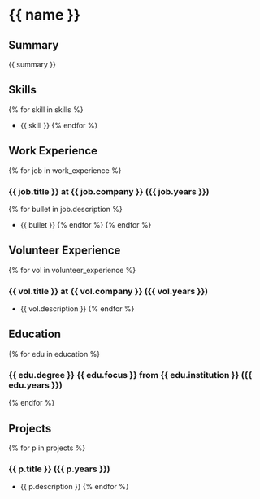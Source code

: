 # {{ name }}

## Summary
{{ summary }}

## Skills
{% for skill in skills %}
- {{ skill }}
{% endfor %}

## Work Experience
{% for job in work_experience %}
### {{ job.title }} at {{ job.company }} ({{ job.years }})
{% for bullet in job.description %}
- {{ bullet }}
{% endfor %}
{% endfor %}

## Volunteer Experience
{% for vol in volunteer_experience %}
### {{ vol.title }} at {{ vol.company }} ({{ vol.years }})
- {{ vol.description }}
{% endfor %}

## Education
{% for edu in education %}
### {{ edu.degree }} {{ edu.focus }} from {{ edu.institution }} ({{ edu.years }})
{% endfor %}

## Projects
{% for p in projects %}
### {{ p.title }} ({{ p.years }})
- {{ p.description }}
{% endfor %}